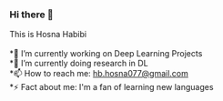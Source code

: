 ### Hi there 👋

This is Hosna Habibi <br />
<br />
*🔭 I’m currently working on Deep Learning Projects <br />
*🌱 I’m currently doing research in DL <br />
*📫 How to reach me: hb.hosna077@gmail.com <br />
*⚡ Fact about me: I'm a fan of learning new languages <br />
<!--
**HosnawHb/HosnawHb** is a ✨ _special_ ✨ repository because its `README.md` (this file) appears on your GitHub profile.
- This is Hosna Habibi
Here are some ideas to get you started:

- 🔭 I’m currently working on Deep Learning Projects
- 🌱 I’m currently doing research in DL
- 👯 I’m looking to collaborate on ...
- 🤔 I’m looking for help with ...
- 💬 Ask me about ...
- 📫 How to reach me: hb.hosna077@gmail.com
- 😄 Pronouns: I'm a fan of learning new languages
- ⚡ Fun fact: ...
-->
